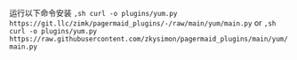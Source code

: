 运行以下命令安装
`,sh curl -o plugins/yum.py https://git.llc/zimk/pagermaid_plugins/-/raw/main/yum/main.py`
or
`,sh curl -o plugins/yum.py https://raw.githubusercontent.com/zkysimon/pagermaid_plugins/main/yum/main.py`
